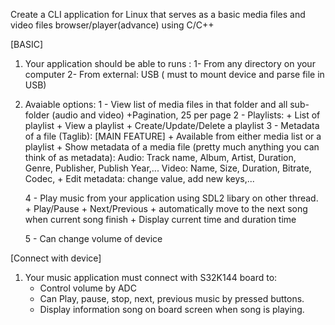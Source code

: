 Create a CLI application for Linux that serves as a basic media files and video files browser/player(advance) using C/C++

[BASIC]
1. Your application should be able to runs :
	1- From any directory on your computer
	2- From external: USB ( must to mount device and parse file in USB) 
2. Avaiable options:
	1 - View list of media files in that folder and all sub-folder (audio and video)
		+Pagination, 25 per page
	2 - Playlists:
		+ List of playlist
		+ View a playlist
		+ Create/Update/Delete a playlist
	3 - Metadata of a file (Taglib): [MAIN FEATURE]
		+ Available from either media list or a playlist
		+ Show metadata of a media file (pretty much anything you can think of as metadata): 
			Audio: Track name, Album, Artist, Duration, Genre, Publisher, Publish Year,...
			Video: Name, Size, Duration, Bitrate, Codec, 
		+ Edit metadata: change value, add new keys,...
 
 
	4 - Play music from your application using SDL2 libary on other thread.
		+ Play/Pause
		+ Next/Previous
		+ automatically move to the next song when current song finish
		+ Display current time and duration time
 
 
	5 - Can change volume of device

[Connect with device]
1. Your music application must connect with S32K144 board to:
    + Control volume by ADC 
    + Can Play, pause, stop, next, previous music by pressed buttons.
    + Display information song on board screen when song is playing.

